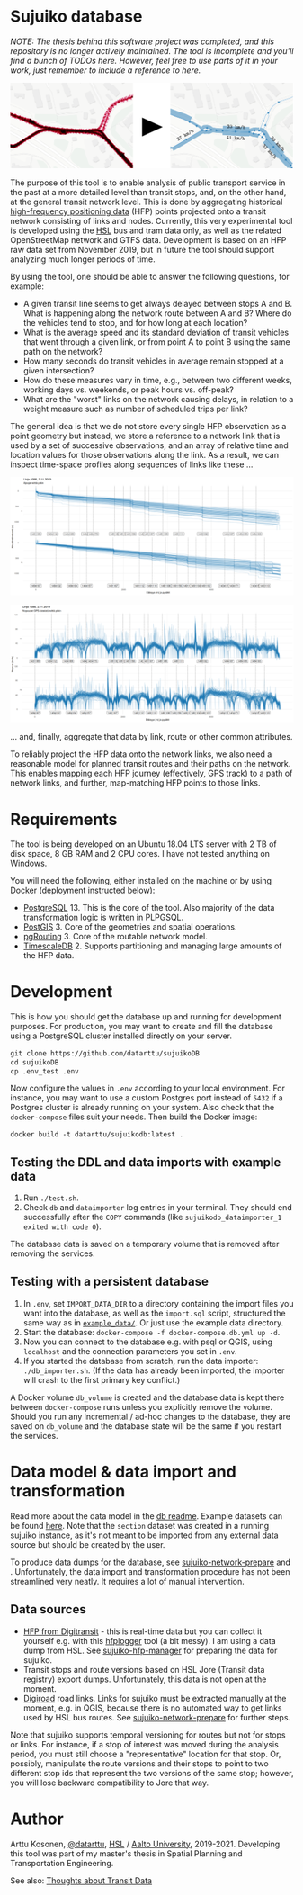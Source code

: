 # Sujuiko database

*NOTE: The thesis behind this software project was completed, and this repository is no longer actively maintained.*
*The tool is incomplete and you'll find a bunch of TODOs here.*
*However, feel free to use parts of it in your work, just remember to include a reference to here.*

![Title picture: general idea.](docs/img/title_example_picture.png)

The purpose of this tool is to enable analysis of public transport service in the past at a more detailed level than transit stops, and, on the other hand, at the general transit network level.
This is done by aggregating historical [high-frequency positioning data](https://digitransit.fi/en/developers/apis/4-realtime-api/vehicle-positions/) (HFP) points projected onto a transit network consisting of links and nodes.
Currently, this very experimental tool is developed using the [HSL](hsl.fi/) bus and tram data only, as well as the related OpenStreetMap network and GTFS data.
Development is based on an HFP raw data set from November 2019, but in future the tool should support analyzing much longer periods of time.

By using the tool, one should be able to answer the following questions, for example:

- A given transit line seems to get always delayed between stops A and B.
What is happening along the network route between A and B?
Where do the vehicles tend to stop, and for how long at each location?
- What is the average speed and its standard deviation of transit vehicles that went through a given link, or from point A to point B using the same path on the network?
- How many seconds do transit vehicles in average remain stopped at a given intersection?
- How do these measures vary in time, e.g., between two different weeks, working days vs. weekends, or peak hours vs. off-peak?
- What are the "worst" links on the network causing delays, in relation to a weight measure such as number of scheduled trips per link?

The general idea is that we do not store every single HFP observation as a point geometry but instead, we store a reference to a network link that is used by a set of successive observations, and an array of relative time and location values for those observations along the link.
As a result, we can inspect time-space profiles along sequences of links like these ...

![Example of a driving time profile](docs/img/1088_optime_example.png)

![Example of a speed profile](docs/img/1088_speed_example.png)

... and, finally, aggregate that data by link, route or other common attributes.

To reliably project the HFP data onto the network links, we also need a reasonable model for planned transit routes and their paths on the network.
This enables mapping each HFP journey (effectively, GPS track) to a path of network links, and further, map-matching HFP points to those links.

# Requirements

The tool is being developed on an Ubuntu 18.04 LTS server with 2 TB of disk space, 8 GB RAM and 2 CPU cores.
I have not tested anything on Windows.

You will need the following, either installed on the machine or by using Docker (deployment instructed below):

- [PostgreSQL](https://www.postgresql.org/) 13.
This is the core of the tool.
Also majority of the data transformation logic is written in PLPGSQL.
- [PostGIS](https://postgis.net/) 3.
Core of the geometries and spatial operations.
- [pgRouting](http://docs.pgrouting.org/latest/en/index.html) 3.
Core of the routable network model.
- [TimescaleDB](https://docs.timescale.com/latest/main) 2.
Supports partitioning and managing large amounts of the HFP data.

# Development

This is how you should get the database up and running for development purposes.
For production, you may want to create and fill the database using a PostgreSQL cluster installed directly on your server.

```
git clone https://github.com/datarttu/sujuikoDB
cd sujuikoDB
cp .env_test .env
```

Now configure the values in `.env` according to your local environment.
For instance, you may want to use a custom Postgres port instead of `5432` if a Postgres cluster is already running on your system.
Also check that the `docker-compose` files suit your needs.
Then build the Docker image:

```
docker build -t datarttu/sujuikodb:latest .
```

## Testing the DDL and data imports with example data

1. Run `./test.sh`.
1. Check `db` and `dataimporter` log entries in your terminal. They should end successfully after the `COPY` commands (like `sujuikodb_dataimporter_1 exited with code 0`).

The database data is saved on a temporary volume that is removed after removing the services.

## Testing with a persistent database

1. In `.env`, set `IMPORT_DATA_DIR` to a directory containing the import files you want into the database, as well as the `import.sql` script, structured the same way as in [`example_data/`](./example_data/).
Or just use the example data directory.
1. Start the database: `docker-compose -f docker-compose.db.yml up -d`.
1. Now you can connect to the database e.g. with psql or QGIS, using `localhost` and the connection parameters you set in `.env`.
1. If you started the database from scratch, run the data importer: `./db_importer.sh`.
(If the data has already been imported, the importer will crash to the first primary key conflict.)

A Docker volume `db_volume` is created and the database data is kept there between `docker-compose` runs unless you explicitly remove the volume.
Should you run any incremental / ad-hoc changes to the database, they are saved on `db_volume` and the database state will be the same if you restart the services.

# Data model & data import and transformation

Read more about the data model in the [db readme](./db/README.md).
Example datasets can be found [here](.example_data/).
Note that the `section` dataset was created in a running sujuiko instance, as it's not meant to be imported from any external data source but should be created by the user.

To produce data dumps for the database, see [sujuiko-network-prepare](https://github.com/datarttu/sujuiko-network-prepare) and .
Unfortunately, the data import and transformation procedure has not been streamlined very neatly.
It requires a lot of manual intervention.

## Data sources

- [HFP from Digitransit](https://digitransit.fi/en/developers/apis/4-realtime-api/vehicle-positions/) - this is real-time data but you can collect it yourself e.g. with this [hfplogger](https://github.com/datarttu/hfplogger) tool (a bit messy).
I am using a data dump from HSL.
See [sujuiko-hfp-manager](https://github.com/datarttu/sujuiko-hfp-manager) for preparing the data for sujuiko.
- Transit stops and route versions based on HSL Jore (Transit data registry) export dumps.
Unfortunately, this data is not open at the moment.
- [Digiroad](https://vayla.fi/vaylista/aineistot/digiroad) road links.
Links for sujuiko must be extracted manually at the moment, e.g. in QGIS, because there is no automated way to get links used by HSL bus routes.
See [sujuiko-network-prepare](https://github.com/datarttu/sujuiko-network-prepare) for further steps.

Note that sujuiko supports temporal versioning for routes but not for stops or links.
For instance, if a stop of interest was moved during the analysis period, you must still choose a "representative" location for that stop.
Or, possibly, manipulate the route versions and their stops to point to two different stop ids that represent the two versions of the same stop;
however, you will lose backward compatibility to Jore that way.

# Author

Arttu Kosonen, [@datarttu](https://github.com/datarttu), [HSL](https://hsl.fi) / [Aalto University](https://aalto.fi), 2019-2021.
Developing this tool was part of my master's thesis in Spatial Planning and Transportation Engineering.

See also: [Thoughts about Transit Data](https://datarttu.github.io/thoughts-about-transit-data/)
